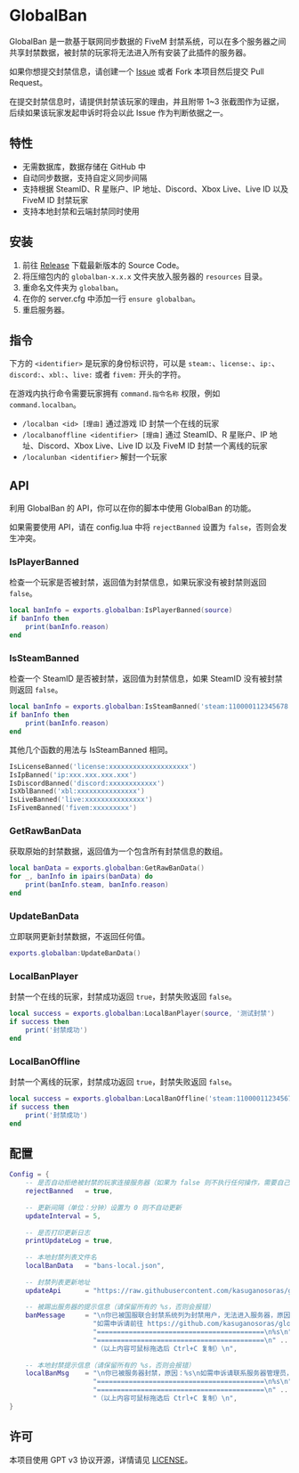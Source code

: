 # GlobalBan
GlobalBan 是一款基于联网同步数据的 FiveM 封禁系统，可以在多个服务器之间共享封禁数据，被封禁的玩家将无法进入所有安装了此插件的服务器。

如果你想提交封禁信息，请创建一个 [Issue](https://github.com/kasuganosoras/globalban/issues) 或者 Fork 本项目然后提交 Pull Request。

在提交封禁信息时，请提供封禁该玩家的理由，并且附带 1~3 张截图作为证据，后续如果该玩家发起申诉时将会以此 Issue 作为判断依据之一。

## 特性
- 无需数据库，数据存储在 GitHub 中
- 自动同步数据，支持自定义同步间隔
- 支持根据 SteamID、R 星账户、IP 地址、Discord、Xbox Live、Live ID 以及 FiveM ID 封禁玩家
- 支持本地封禁和云端封禁同时使用

## 安装
1. 前往 [Release](https://github.com/kasuganosoras/globalban/releases) 下载最新版本的 Source Code。
2. 将压缩包内的 `globalban-x.x.x` 文件夹放入服务器的 `resources` 目录。
3. 重命名文件夹为 `globalban`。
4. 在你的 server.cfg 中添加一行 `ensure globalban`。
5. 重启服务器。

## 指令
下方的 `<identifier>` 是玩家的身份标识符，可以是 `steam:`、`license:`、`ip:`、`discord:`、`xbl:`、`live:` 或者 `fivem:` 开头的字符。

在游戏内执行命令需要玩家拥有 `command.指令名称` 权限，例如 `command.localban`。

- `/localban <id> [理由]` 通过游戏 ID 封禁一个在线的玩家
- `/localbanoffline <identifier> [理由]` 通过 SteamID、R 星账户、IP 地址、Discord、Xbox Live、Live ID 以及 FiveM ID 封禁一个离线的玩家
- `/localunban <identifier>` 解封一个玩家

## API
利用 GlobalBan 的 API，你可以在你的脚本中使用 GlobalBan 的功能。

如果需要使用 API，请在 config.lua 中将 `rejectBanned` 设置为 `false`，否则会发生冲突。

### IsPlayerBanned
检查一个玩家是否被封禁，返回值为封禁信息，如果玩家没有被封禁则返回 `false`。

```lua
local banInfo = exports.globalban:IsPlayerBanned(source)
if banInfo then
    print(banInfo.reason)
end
```

### IsSteamBanned
检查一个 SteamID 是否被封禁，返回值为封禁信息，如果 SteamID 没有被封禁则返回 `false`。

```lua
local banInfo = exports.globalban:IsSteamBanned('steam:110000112345678')
if banInfo then
    print(banInfo.reason)
end
```

其他几个函数的用法与 IsSteamBanned 相同。

```lua
IsLicenseBanned('license:xxxxxxxxxxxxxxxxxxxx')
IsIpBanned('ip:xxx.xxx.xxx.xxx')
IsDiscordBanned('discord:xxxxxxxxxxxx')
IsXblBanned('xbl:xxxxxxxxxxxxxxx')
IsLiveBanned('live:xxxxxxxxxxxxxxx')
IsFivemBanned('fivem:xxxxxxxxx')
```

### GetRawBanData
获取原始的封禁数据，返回值为一个包含所有封禁信息的数组。

```lua
local banData = exports.globalban:GetRawBanData()
for _, banInfo in ipairs(banData) do
    print(banInfo.steam, banInfo.reason)
end
```

### UpdateBanData
立即联网更新封禁数据，不返回任何值。

```lua
exports.globalban:UpdateBanData()
```

### LocalBanPlayer
封禁一个在线的玩家，封禁成功返回 `true`，封禁失败返回 `false`。

```lua
local success = exports.globalban:LocalBanPlayer(source, '测试封禁')
if success then
    print('封禁成功')
end
```

### LocalBanOffline
封禁一个离线的玩家，封禁成功返回 `true`，封禁失败返回 `false`。

```lua
local success = exports.globalban:LocalBanOffline('steam:110000112345678', '测试封禁')
if success then
    print('封禁成功')
end
```

## 配置
```lua
Config = {
    -- 是否自动拒绝被封禁的玩家连接服务器（如果为 false 则不执行任何操作，需要自己在其他地方处理）
    rejectBanned   = true,
    
    -- 更新间隔（单位：分钟）设置为 0 则不自动更新
    updateInterval = 5,
    
    -- 是否打印更新日志
    printUpdateLog = true,
    
    -- 本地封禁列表文件名
    localBanData   = "bans-local.json",
    
    -- 封禁列表更新地址
    updateApi      = "https://raw.githubusercontent.com/kasuganosoras/globalban/master/bans.json",
    
    -- 被踢出服务器的提示信息（请保留所有的 %s，否则会报错）
    banMessage     = "\n你已被国服联合封禁系统列为封禁用户，无法进入服务器，原因：%s\n" ..
                     "如需申诉请前往 https://github.com/kasuganosoras/globalban/issues 提交 issue，并携带你的身份信息：\n" ..
                     "==========================================\n%s\n" ..
                     "==========================================\n" ..
                     "（以上内容可鼠标拖选后 Ctrl+C 复制）\n",
    
    -- 本地封禁提示信息（请保留所有的 %s，否则会报错）
    localBanMsg    = "\n你已被服务器封禁，原因：%s\n如需申诉请联系服务器管理员，并携带你的身份信息：\n" ..
                     "==========================================\n%s\n" ..
                     "==========================================\n" ..
                     "（以上内容可鼠标拖选后 Ctrl+C 复制）\n",
}
```

## 许可
本项目使用 GPT v3 协议开源，详情请见 [LICENSE](https://github.com/kasuganosoras/globalban/blob/master/LICENSE)。
